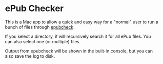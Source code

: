 # ePub Checker

This is a Mac app to allow a quick and easy way for a "normal" user to run a bunch of files through [epubcheck](http://code.google.com/p/epubcheck/).

If you select a directory, if will recursively search it for all ePub files. You can also select one (or multiple) files.

Output from epubcheck will be shown in the built-in console, but you can also save the log to disk.